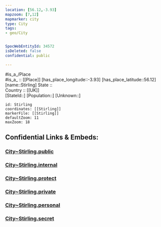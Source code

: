 ```yaml
---
location: [56.12,-3.93] 
mapzoom: [7,12] 
mapmarker: city 
type: City
tags:
- geo/City


SpocWebEntityId: 34572
isDeleted: false
confidential: public

---
```

#is_a_/Place  
#is_a_ :: [[Place]] 
[has_place_longitude::-3.93] 
[has_place_latitude::56.12] 
[name::Stirling] 
State ::  
Country :: [[UK]]  
[StateId::] 
[Population::] 
[Unknown::] 


```leaflet
id: Stirling
coordinates: [[Stirling]] 
markerFile: [[Stirling]] 
defaultZoom: 11 
maxZoom: 18
```


## Confidential Links & Embeds: 

### [City~Stirling.public](/_public/\Earth\Continent\Europe\Europe~North\UK\Scotland\counties~Scotland\StirlingCity~Stirling.public.md) 

### [City~Stirling.internal](/_internal/\Earth\Continent\Europe\Europe~North\UK\Scotland\counties~Scotland\StirlingCity~Stirling.internal.md) 

### [City~Stirling.protect](/_protect/\Earth\Continent\Europe\Europe~North\UK\Scotland\counties~Scotland\StirlingCity~Stirling.protect.md) 

### [City~Stirling.private](/_private/\Earth\Continent\Europe\Europe~North\UK\Scotland\counties~Scotland\StirlingCity~Stirling.private.md) 

### [City~Stirling.personal](/_personal/\Earth\Continent\Europe\Europe~North\UK\Scotland\counties~Scotland\StirlingCity~Stirling.personal.md) 

### [City~Stirling.secret](/_secret/\Earth\Continent\Europe\Europe~North\UK\Scotland\counties~Scotland\StirlingCity~Stirling.secret.md)


